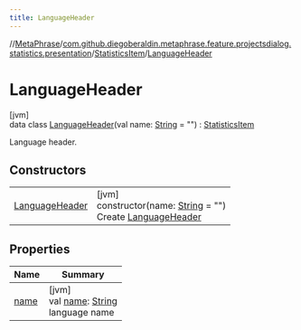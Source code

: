 ```yaml
---
title: LanguageHeader
---
```

//[MetaPhrase](../../../../index.html)/[com.github.diegoberaldin.metaphrase.feature.projectsdialog.statistics.presentation](../../index.html)/[StatisticsItem](../index.html)/[LanguageHeader](index.html)



# LanguageHeader



[jvm]\
data class [LanguageHeader](index.html)(val name: [String](https://kotlinlang.org/api/latest/jvm/stdlib/kotlin/-string/index.html) = &quot;&quot;) : [StatisticsItem](../index.html)

Language header.



## Constructors


| | |
|---|---|
| [LanguageHeader](-language-header.html) | [jvm]<br>constructor(name: [String](https://kotlinlang.org/api/latest/jvm/stdlib/kotlin/-string/index.html) = &quot;&quot;)<br>Create [LanguageHeader](index.html) |


## Properties


| Name | Summary |
|---|---|
| [name](name.html) | [jvm]<br>val [name](name.html): [String](https://kotlinlang.org/api/latest/jvm/stdlib/kotlin/-string/index.html)<br>language name |

